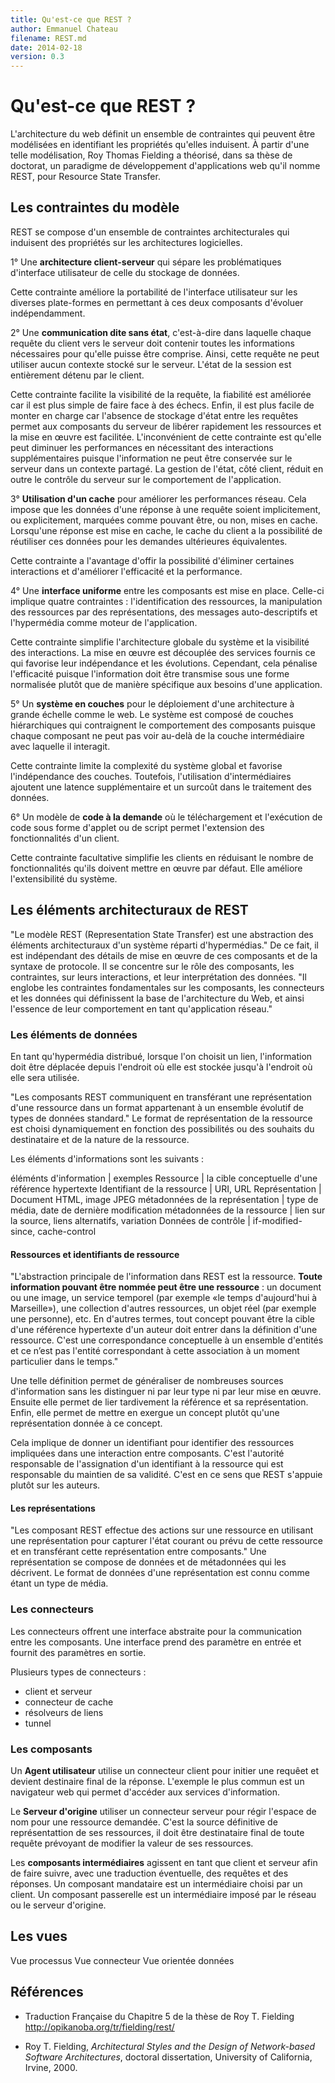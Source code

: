 ```yaml
---
title: Qu'est-ce que REST ?
author: Emmanuel Chateau
filename: REST.md
date: 2014-02-18
version: 0.3
---
```



Qu'est-ce que REST ?
=============

L'architecture du web définit un ensemble de contraintes qui peuvent être modélisées en identifiant les propriétés qu'elles induisent. À partir d'une telle modélisation, Roy Thomas Fielding a théorisé, dans sa thèse de doctorat, un paradigme de développement d'applications web qu'il nomme REST, pour Resource State Transfer.

Les contraintes du modèle
---------------

REST se compose d'un ensemble de contraintes architecturales qui induisent des propriétés sur les architectures logicielles.

1° Une **architecture client-serveur** qui sépare les problématiques d'interface utilisateur de celle du stockage de données.

Cette contrainte améliore la portabilité de l'interface utilisateur sur les diverses plate-formes en permettant à ces deux composants d'évoluer indépendamment.

2° Une **communication dite sans état**, c'est-à-dire dans laquelle chaque requête du client vers le serveur doit contenir toutes les informations nécessaires pour qu'elle puisse être comprise. Ainsi, cette requête ne peut utiliser aucun contexte stocké sur le serveur. L'état de la session est entièrement détenu par le client.

Cette contrainte facilite la visibilité de la requête, la fiabilité est améliorée car il est plus simple de faire face à des échecs. Enfin, il est plus facile de monter en charge car l'absence de stockage d'état entre les requêtes permet aux composants du serveur de libérer rapidement les ressources et la mise en œuvre est facilitée. L'inconvénient de cette contrainte est qu'elle peut diminuer les performances en nécessitant des interactions supplémentaires puisque l'information ne peut être conservée sur le serveur dans un contexte partagé. La gestion de l'état, côté client, réduit en outre le contrôle du serveur sur le comportement de l'application.

3° **Utilisation d'un cache** pour améliorer les performances réseau. Cela impose que les données d'une réponse à une requête soient implicitement, ou explicitement, marquées comme pouvant être, ou non, mises en cache. Lorsqu'une réponse est mise en cache, le cache du client a la possibilité de réutiliser ces données pour les demandes ultérieures équivalentes.

Cette contrainte a l'avantage d'offir la possibilité d'éliminer certaines interactions et d'améliorer l'efficacité et la performance.

4° Une **interface uniforme** entre les composants est mise en place. Celle-ci implique quatre contraintes : l'identification des ressources, la manipulation des ressources par des représentations, des messages auto-descriptifs et l'hypermédia comme moteur de l'application.

Cette contrainte simplifie l'architecture globale du système et la visibilité des interactions. La mise en œuvre est découplée des services fournis ce qui favorise leur indépendance et les évolutions. Cependant, cela pénalise l'efficacité puisque l'information doit être transmise sous une forme normalisée plutôt que de manière spécifique aux besoins d'une application.

5° Un **système en couches** pour le déploiement d'une architecture à grande échelle comme le web. Le système est composé de couches hiérarchiques qui contraignent le comportement des composants puisque chaque composant ne peut pas voir au-delà de la couche intermédiaire avec laquelle il interagit.

Cette contrainte limite la complexité du système global et favorise l'indépendance des couches. Toutefois, l'utilisation d'intermédiaires ajoutent une latence supplémentaire et un surcoût dans le traitement des données.

6° Un modèle de **code à la demande** où le téléchargement et l'exécution de code sous forme d'applet ou de script permet l'extension des fonctionnalités d'un client.

Cette contrainte facultative simplifie les clients en réduisant le nombre de fonctionnalités qu'ils doivent mettre en œuvre par défaut. Elle améliore l'extensibilité du système.


Les éléments architecturaux de REST
-----------

"Le modèle REST (Representation State Transfer) est une abstraction des éléments architecturaux d'un système réparti d'hypermédias." De ce fait, il est indépendant des détails de mise en œuvre de ces composants et de la syntaxe de protocole. Il se concentre sur le rôle des composants, les contraintes, sur leurs interactions, et leur interprétation des données. "Il englobe les contraintes fondamentales sur les composants, les connecteurs et les données qui définissent la base de l'architecture du Web, et ainsi l'essence de leur comportement en tant qu'application réseau."


### Les éléments de données

En tant qu'hypermédia distribué, lorsque l'on choisit un lien, l'information doit être déplacée depuis l'endroit où elle est stockée jusqu'à l'endroit où elle sera utilisée.

"Les composants REST communiquent en transférant une représentation d'une ressource dans un format appartenant à un ensemble évolutif de types de données standard." Le format de représentation de la ressource est choisi dynamiquement en fonction des possibilités ou des souhaits du destinataire et de la nature de la ressource.

Les éléments d'informations sont les suivants :

éléménts d'information | exemples
Ressource | la cible conceptuelle d'une référence hypertexte
Identifiant de la ressource | URI, URL
Représentation | Document HTML, image JPEG
métadonnées de la représentation | type de média, date de dernière modification
métadonnées de la ressource | lien sur la source, liens alternatifs, variation
Données de contrôle | if-modified-since, cache-control

#### Ressources et identifiants de ressource

"L'abstraction principale de l'information dans REST est la ressource. **Toute information pouvant être nommée peut être une ressource** : un document ou une image, un service temporel (par exemple «le temps d'aujourd'hui à Marseille»), une collection d'autres ressources, un objet réel (par exemple une personne), etc. En d'autres termes, tout concept pouvant être la cible d'une référence hypertexte d'un auteur doit entrer dans la définition d'une ressource. C'est une correspondance conceptuelle à un ensemble d'entités et ce n’est pas l'entité correspondant à cette association à un moment particulier dans le temps."

Une telle définition permet de généraliser de nombreuses sources d'information sans les distinguer ni par leur type ni par leur mise en œuvre. Ensuite elle permet de lier tardivement la référence et sa représentation. Enfin, elle permet de mettre en exergue un concept plutôt qu'une représentation donnée à ce concept.

Cela implique de donner un identifiant pour identifier des ressources impliquées dans une interaction entre composants. C'est l'autorité responsable de l'assignation d'un identifiant à la ressource qui est responsable du maintien de sa validité. C'est en ce sens que REST s'appuie plutôt sur les auteurs.

#### Les représentations

"Les composant REST effectue des actions sur une ressource en utilisant une représentation pour capturer l'état courant ou prévu de cette ressource et en transférant cette représentation entre composants." Une représentation se compose de données et de métadonnées qui les décrivent. Le format de données d'une représentation est connu comme étant un type de média.

### Les connecteurs

Les connecteurs offrent une interface abstraite pour la communication entre les composants. Une interface prend des paramètre en entrée et fournit des paramètres en sortie.

Plusieurs types de connecteurs :
- client et serveur
- connecteur de cache
- résolveurs de liens
- tunnel

### Les composants

Un **Agent utilisateur** utilise un connecteur client pour initier une requêet et devient destinaire final de la réponse. L'exemple le plus commun est un navigateur web qui permet d'accéder aux services d'information.

Le **Serveur d'origine** utiliser un connecteur serveur pour régir l'espace de nom pour une ressource demandée. C'est la source définitive de représentattion de ses ressources, il doit être destinataire final de toute requête prévoyant de modifier la valeur de ses ressources.

Les **composants intermédiaires** agissent en tant que client et serveur afin de faire suivre, avec une traduction éventuelle, des requêtes et des réponses. Un composant mandataire est un intermédiaire choisi par un client. Un composant passerelle est un intermédiaire imposé par le réseau ou le serveur d'origine.


Les vues
-----------

Vue processus
Vue connecteur
Vue orientée données

Références
-----------

- Traduction Française du Chapitre 5 de la thèse de Roy T. Fielding http://opikanoba.org/tr/fielding/rest/

- Roy T. Fielding, _Architectural Styles and the Design of Network-based Software Architectures_, doctoral dissertation, University of California, Irvine, 2000.
